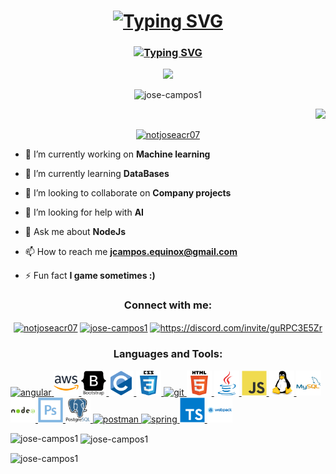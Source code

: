 <h1 align="center"><a href="https://git.io/typing-svg"><img src="https://readme-typing-svg.demolab.com?font=Tilt+Prism&pause=1000&color=F71340&width=435&lines=Hello+%F0%9F%91%8B+.+++.+++.+++++%F0%9D%99%AC%F0%9D%99%9A%F0%9D%99%A1%F0%9D%99%98%F0%9D%99%A4%F0%9D%99%A2%F0%9D%99%9A++++%F0%9F%98%83" alt="Typing SVG" /></a></h1>

<h3 align="center"><a href="https://git.io/typing-svg"><img src="https://readme-typing-svg.demolab.com?font=Fira+Code&pause=1000&color=F71340&width=435&lines=%EF%BD%83%EF%BD%8F%EF%BD%84%EF%BD%89%EF%BD%8E%EF%BD%87%EF%BC%8E%EF%BC%8E%EF%BC%8E%E3%80%80%E3%82%B1%E3%81%A0%E3%83%89" alt="Typing SVG" /></a></h3>

<p align="center"> <img src="https://user-images.githubusercontent.com/106594685/225014000-dd2ebecc-962d-496a-83dc-d681b9495879.gif"> </a></p>
   
<!--
![giphy](https://user-images.githubusercontent.com/106594685/225014000-dd2ebecc-962d-496a-83dc-d681b9495879.gif)
-->

<p align="center"> <img src="https://komarev.com/ghpvc/?username=jose-campos1&label=Profile%20views&color=0e75b6&style=flat" alt="jose-campos1" /> </p>

<p align = "right" <a href="https://github-profile-trophy.vercel.app/?username=jose-campos1&theme=onedark&title=MultiLanguage,Commits,Repositories"> <img src="https://github-profile-trophy.vercel.app/?username=jose-campos1&theme=onedark&title=MultiLanguage,Commits,Repositories"/></a></p>


 <!--
![trophy](https://github-profile-trophy.vercel.app/?username=jose-campos1&theme=onedark&title=MultiLanguage,Commits,Repositories)
-->


<!--<p align="left"> <a href="https://github.com/ryo-ma/github-profile-trophy"><img src="https://github-profile-trophy.vercel.app/?username=jose-campos1" alt="jose-campos1" /></a> </p>-->

<p align="center"> <a href="https://twitter.com/notjoseacr07" target="blank"><img src="https://img.shields.io/twitter/follow/notjoseacr07?logo=twitter&style=for-the-badge" alt="notjoseacr07" /></a> </p>

- 🔭 I’m currently working on **Machine learning**

- 🌱 I’m currently learning **DataBases**

- 👯 I’m looking to collaborate on **Company projects**

- 🤝 I’m looking for help with **AI**

- 💬 Ask me about **NodeJs**

- 📫 How to reach me **jcampos.equinox@gmail.com**

- ⚡ Fun fact **I game sometimes :)**

<h3 align="center">Connect with me:</h3>
<p align="center">
<a href="https://twitter.com/notjoseacr07" target="blank"><img align="center" src="https://raw.githubusercontent.com/rahuldkjain/github-profile-readme-generator/master/src/images/icons/Social/twitter.svg" alt="notjoseacr07" height="30" width="40" /></a>
<a href="https://linkedin.com/in/jose-campos1" target="blank"><img align="center" src="https://raw.githubusercontent.com/rahuldkjain/github-profile-readme-generator/master/src/images/icons/Social/linked-in-alt.svg" alt="jose-campos1" height="30" width="40" /></a>
<a href="https://discord.gg/https://discord.com/invite/guRPC3E5Zr" target="blank"><img align="center" src="https://raw.githubusercontent.com/rahuldkjain/github-profile-readme-generator/master/src/images/icons/Social/discord.svg" alt="https://discord.com/invite/guRPC3E5Zr" height="30" width="40" /></a>
</p>

<h3 align="center">Languages and Tools:</h3>
<p align="left"> <a href="https://angular.io" target="_blank" rel="noreferrer"> <img src="https://angular.io/assets/images/logos/angular/angular.svg" alt="angular" width="40" height="40"/> </a> <a href="https://aws.amazon.com" target="_blank" rel="noreferrer"> <img src="https://raw.githubusercontent.com/devicons/devicon/master/icons/amazonwebservices/amazonwebservices-original-wordmark.svg" alt="aws" width="40" height="40"/> </a> <a href="https://getbootstrap.com" target="_blank" rel="noreferrer"> <img src="https://raw.githubusercontent.com/devicons/devicon/master/icons/bootstrap/bootstrap-plain-wordmark.svg" alt="bootstrap" width="40" height="40"/> </a> <a href="https://www.cprogramming.com/" target="_blank" rel="noreferrer"> <img src="https://raw.githubusercontent.com/devicons/devicon/master/icons/c/c-original.svg" alt="c" width="40" height="40"/> </a> <a href="https://www.w3schools.com/css/" target="_blank" rel="noreferrer"> <img src="https://raw.githubusercontent.com/devicons/devicon/master/icons/css3/css3-original-wordmark.svg" alt="css3" width="40" height="40"/> </a> <a href="https://git-scm.com/" target="_blank" rel="noreferrer"> <img src="https://www.vectorlogo.zone/logos/git-scm/git-scm-icon.svg" alt="git" width="40" height="40"/> </a> <a href="https://www.w3.org/html/" target="_blank" rel="noreferrer"> <img src="https://raw.githubusercontent.com/devicons/devicon/master/icons/html5/html5-original-wordmark.svg" alt="html5" width="40" height="40"/> </a> <a href="https://www.java.com" target="_blank" rel="noreferrer"> <img src="https://raw.githubusercontent.com/devicons/devicon/master/icons/java/java-original.svg" alt="java" width="40" height="40"/> </a> <a href="https://developer.mozilla.org/en-US/docs/Web/JavaScript" target="_blank" rel="noreferrer"> <img src="https://raw.githubusercontent.com/devicons/devicon/master/icons/javascript/javascript-original.svg" alt="javascript" width="40" height="40"/> </a> <a href="https://www.linux.org/" target="_blank" rel="noreferrer"> <img src="https://raw.githubusercontent.com/devicons/devicon/master/icons/linux/linux-original.svg" alt="linux" width="40" height="40"/> </a> <a href="https://www.mysql.com/" target="_blank" rel="noreferrer"> <img src="https://raw.githubusercontent.com/devicons/devicon/master/icons/mysql/mysql-original-wordmark.svg" alt="mysql" width="40" height="40"/> </a> <a href="https://nodejs.org" target="_blank" rel="noreferrer"> <img src="https://raw.githubusercontent.com/devicons/devicon/master/icons/nodejs/nodejs-original-wordmark.svg" alt="nodejs" width="40" height="40"/> </a> <a href="https://www.photoshop.com/en" target="_blank" rel="noreferrer"> <img src="https://raw.githubusercontent.com/devicons/devicon/master/icons/photoshop/photoshop-line.svg" alt="photoshop" width="40" height="40"/> </a> <a href="https://www.postgresql.org" target="_blank" rel="noreferrer"> <img src="https://raw.githubusercontent.com/devicons/devicon/master/icons/postgresql/postgresql-original-wordmark.svg" alt="postgresql" width="40" height="40"/> </a> <a href="https://postman.com" target="_blank" rel="noreferrer"> <img src="https://www.vectorlogo.zone/logos/getpostman/getpostman-icon.svg" alt="postman" width="40" height="40"/> </a> <a href="https://spring.io/" target="_blank" rel="noreferrer"> <img src="https://www.vectorlogo.zone/logos/springio/springio-icon.svg" alt="spring" width="40" height="40"/> </a> <a href="https://www.typescriptlang.org/" target="_blank" rel="noreferrer"> <img src="https://raw.githubusercontent.com/devicons/devicon/master/icons/typescript/typescript-original.svg" alt="typescript" width="40" height="40"/> </a> <a href="https://webpack.js.org" target="_blank" rel="noreferrer"> <img src="https://raw.githubusercontent.com/devicons/devicon/d00d0969292a6569d45b06d3f350f463a0107b0d/icons/webpack/webpack-original-wordmark.svg" alt="webpack" width="40" height="40"/> </a> </p>

<p><img align="left" src="https://github-readme-stats.vercel.app/api/top-langs?username=jose-campos1&show_icons=true&locale=en&layout=compact" alt="jose-campos1" /></p>

<p>&nbsp;<img align="center" src="https://github-readme-stats.vercel.app/api?username=jose-campos1&show_icons=true&locale=en" alt="jose-campos1" /></p>

<p><img align="left" src="https://github-readme-streak-stats.herokuapp.com/?user=jose-campos1&" alt="jose-campos1" /></p>
